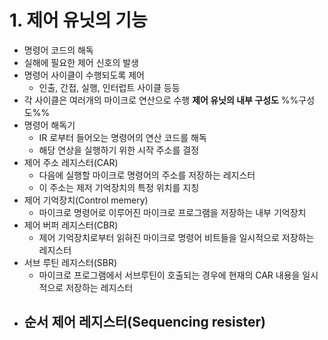 # 1. 제어 유닛의 기능
- 명령어 코드의 해독
- 실해에 필요한 제어 신호의 발생
- 명령어 사이클이 수행되도록 제어
	- 인출, 간접, 실행, 인터럽트 사이클 등등
- 각 사이클은 여러개의 마이크로 연산으로 수행
**제어 유닛의 내부 구성도**
%%구성도%%
- 명령어 해독기
	- IR 로부터 들어오는 명령어의 연산 코드를 해독
	- 해당 연상을 실행하기 위한 시작 주소를 결정
- 제어 주소 레지스터(CAR)
	- 다음에 실행할 마이크로 명령어의 주소를 저장하는 레지스터
	- 이 주소는 제저 기억장치의 특정 위치를 지칭
- 제어 기억장치(Control memery)
	- 마이크로 명령어로 이루어진 마이크로 프로그램을 저장하는 내부 기억장치
- 제어 버퍼 레지스터(CBR)
	- 제어 기억장치로부터 읽혀진 마이크로 명령어 비트들을 일시적으로 저장하는 레지스터
- 서브 루틴 레지스터(SBR)
	- 마이크로 프로그램에서 서브루틴이 호출되는 경우에 현재의 CAR 내용을 일시적으로 저장하는 레지스터
- 순서 제어 레지스터(Sequencing resister)
	- 